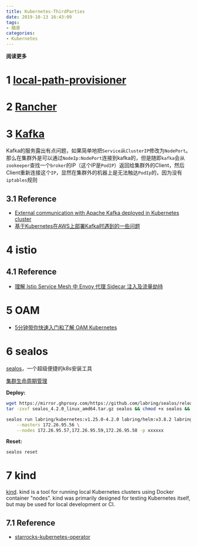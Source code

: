 ```yaml
---
title: Kubernetes-ThirdParties
date: 2019-10-13 16:43:09
tags: 
- 摘录
categories: 
- Kubernetes
---
```


**阅读更多**

<!--more-->

# 1 [local-path-provisioner](https://github.com/rancher/local-path-provisioner)

# 2 [Rancher](https://github.com/rancher/rancher)

# 3 [Kafka](https://github.com/helm/charts/tree/master/incubator/kafka)

Kafka的服务露出有点问题，如果简单地把`Service`从`ClusterIP`修改为`NodePort`。那么在集群外是可以通过`NodeIp:NodePort`连接到kafka的，但是随即`kafka`会从`zookeeper`查找一个`broker`的IP（这个IP是`PodIP`）返回给集群外的Client，然后Client重新连接这个`IP`，显然在集群外的机器上是无法触达`PodIp`的，因为没有`iptables`规则

## 3.1 Reference

* [External communication with Apache Kafka deployed in Kubernetes cluster](https://argus-sec.com/external-communication-with-apache-kafka-deployed-in-kubernetes-cluster/)
* [基于Kubernetes在AWS上部署Kafka时遇到的一些问题](https://www.bbsmax.com/A/gAJGn9ZzZR/)

# 4 istio

## 4.1 Reference

* [理解 Istio Service Mesh 中 Envoy 代理 Sidecar 注入及流量劫持](https://jimmysong.io/posts/envoy-sidecar-injection-in-istio-service-mesh-deep-dive/?from=groupmessage&isappinstalled=0)

# 5 OAM

* [5分钟带你快速入门和了解 OAM Kubernetes](https://www.cnblogs.com/ants/p/13300407.html)

# 6 sealos

[sealos](https://github.com/labring/sealos)，一个超级便捷的k8s安装工具

[集群生命周期管理](https://sealos.io/en/docs/lifecycle-management/)

**Deploy:**

```sh
wget https://mirror.ghproxy.com/https://github.com/labring/sealos/releases/download/v4.2.0/sealos_4.2.0_linux_amd64.tar.gz
tar -zxvf sealos_4.2.0_linux_amd64.tar.gz sealos && chmod +x sealos && mv sealos /usr/bin

sealos run labring/kubernetes:v1.25.0-4.2.0 labring/helm:v3.8.2 labring/calico:v3.24.1 \
    --masters 172.26.95.56 \
    --nodes 172.26.95.57,172.26.95.59,172.26.95.58 -p xxxxxx
```

**Reset:**

```sh
sealos reset
```

# 7 kind

[kind](https://github.com/kubernetes-sigs/kind). kind is a tool for running local Kubernetes clusters using Docker container "nodes". kind was primarily designed for testing Kubernetes itself, but may be used for local development or CI.

## 7.1 Reference

* [starrocks-kubernetes-operator](https://github.com/StarRocks/starrocks-kubernetes-operator/blob/main/doc/local_installation_how_to.md)

